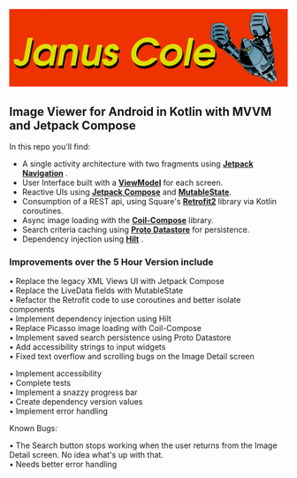 <img src="JanusColeLogo.png"> 

## Image Viewer for Android in Kotlin with MVVM and Jetpack Compose

In this repo you'll find:<br>
* A single activity architecture with two fragments using **[Jetpack Navigation](https://developer.android.com/jetpack/compose/navigation)** .<br>
* User Interface built with a **[ViewModel](https://developer.android.com/topic/libraries/architecture/viewmodel)** for each screen.<br>
* Reactive UIs using **[Jetpack Compose](https://developer.android.com/jetpack/compose)** and **[MutableState](https://developer.android.com/reference/androidx/lifecycle/LiveData)**.<br>
* Consumption of a REST api, using Square's **[Retrofit2](https://square.github.io/retrofit/)** library via Kotlin coroutines.<br>
* Async image loading with the **[Coil-Compose](https://coil-kt.github.io/coil/compose/)** library.<br>
* Search criteria caching using **[Proto Datastore](https://developer.android.com/topic/libraries/architecture/datastore)** for persistence.<br>
* Dependency injection using **[Hilt](https://developer.android.com/jetpack/androidx/releases/hilt)** .<br>

### Improvements over the 5 Hour Version include<br>
• Replace the legacy XML Views UI with Jetpack Compose<br>
• Replace the LiveData fields with MutableState<br>
• Refactor the Retrofit code to use coroutines and better isolate components<br>
• Implement dependency injection using Hilt<br>
• Replace Picasso image loading with Coil-Compose<br>
• Implement saved search persistence using Proto Datastore<br>
• Add accessibility strings to input widgets<br>
• Fixed text overflow and scrolling bugs on the Image Detail screen<br>



• Implement accessibility<br>
• Complete tests<br>
• Implement a snazzy progress bar<br>
• Create dependency version values<br>
• Implement error handling<br>

Known Bugs:

• The Search button stops working when the user returns from the Image Detail screen. No idea what's up with that.<br>
• Needs better error handling<br>